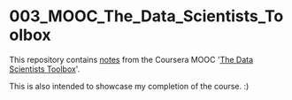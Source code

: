 # 003_MOOC_The_Data_Scientists_Toolbox
This repository contains [notes](https://github.com/mariocpinto/003_MOOC_The_Data_Scientists_Toolbox/blob/master/Course_Notes.md) from the Coursera MOOC '[The Data Scientists Toolbox](https://www.coursera.org/learn/data-scientists-tools/)'.

This is also intended to showcase my completion of the course. :)
